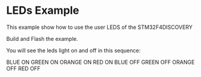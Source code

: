 # LEDs Example

This example show how to use the user LEDS of the STM32F4DISCOVERY

Build and Flash the example.

You will see the leds light on and off in this sequence:

BLUE ON
GREEN ON
ORANGE ON
RED ON
BLUE OFF
GREEN OFF
ORANGE OFF
RED OFF